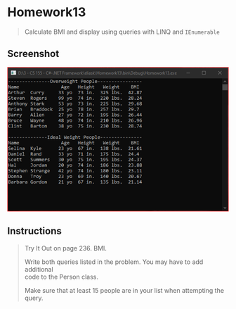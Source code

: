 # Homework13
> Calculate BMI and display using queries with LINQ and <code>IEnumerable</code>

## Screenshot
![screenshot](Homework13.png)

## Instructions
> Try It Out on page 236.  BMI.  
> 
> Write both queries listed in the problem.  You may have to add additional  
> code to the Person class.  
> 
> Make sure that at least 15 people are in your list when attempting the  
> query.
